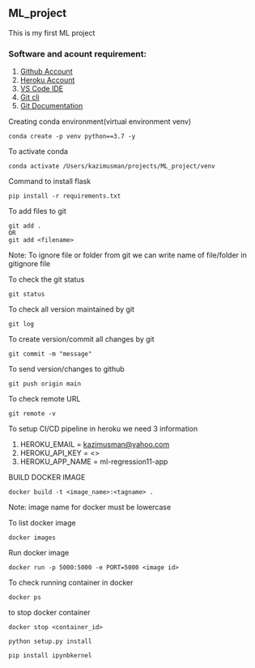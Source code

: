 ## ML_project
This is my first ML project

### Software and acount requirement: 
1. [Github Account](https://github.com/)
2. [Heroku Account](https://id.heroku.com/login)
3. [VS Code IDE](https://code.visualstudio.com/download)
4. [Git cli](https://git-scm.com/downloads)
5. [Git Documentation](https://git-scm.com/docs/gittutorial)


Creating conda environment(virtual environment venv)

```
conda create -p venv python==3.7 -y 
```

To activate conda
```
conda activate /Users/kazimusman/projects/ML_project/venv
```


Command to install flask
```
pip install -r requirements.txt
```


To add files to git
```
git add .
OR 
git add <filename>
```

Note: To ignore file or folder from git we can write name of file/folder in gitignore file

To check the git status
```
git status
```
To check all version maintained by git
```
git log
```
To create version/commit all changes by git
```
git commit -m "message"
```
To send version/changes to github
```
git push origin main
```

To check remote URL
```
git remote -v
```
To setup CI/CD pipeline in heroku we need 3 information

1. HEROKU_EMAIL = kazimusman@yahoo.com
2. HEROKU_API_KEY = <>
3. HEROKU_APP_NAME = ml-regression11-app


BUILD DOCKER IMAGE
```
docker build -t <image_name>:<tagname> .
```

Note: image name for docker must be lowercase

To list docker image
```
docker images
```
Run docker image 
```
docker run -p 5000:5000 -e PORT=5000 <image id>
```
To check running container in docker
```
docker ps
```
to stop docker container
```
docker stop <container_id>
```

```
python setup.py install
```

```
pip install ipynbkernel
```